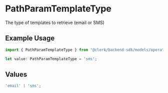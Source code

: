 # PathParamTemplateType

The type of templates to retrieve (email or SMS)

## Example Usage

```typescript
import { PathParamTemplateType } from '@clerk/backend-sdk/models/operations';

let value: PathParamTemplateType = 'sms';
```

## Values

```typescript
'email' | 'sms';
```
